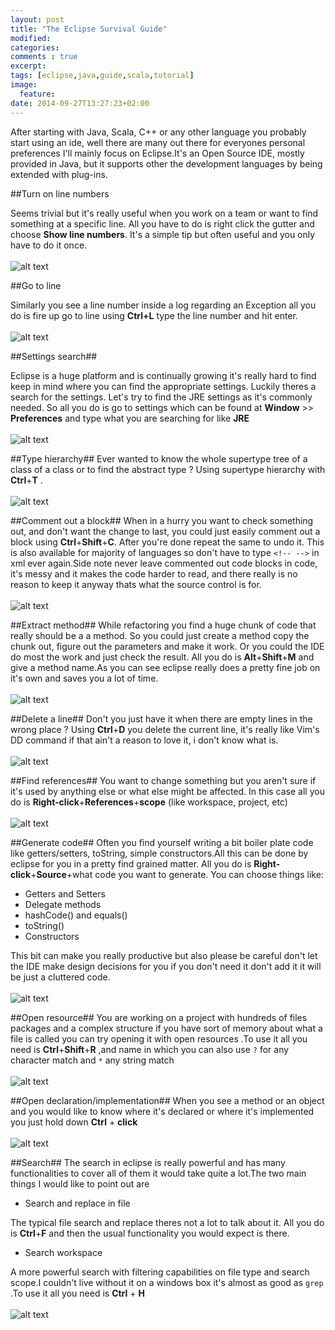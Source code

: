 ```yaml
---
layout: post
title: "The Eclipse Survival Guide"
modified:
categories: 
comments : true
excerpt:
tags: [eclipse,java,guide,scala,tutorial]
image:
  feature:
date: 2014-09-27T13:27:23+02:00
---
```

 

After starting with Java, Scala, C++ or any other language you probably start using an ide, well there are many out there for everyones personal preferences I'll mainly focus on Eclipse.It's an Open Source IDE, mostly provided in Java, but it supports other the development languages by being extended with plug-ins.

##Turn on line numbers 

Seems trivial but it's really useful when you work on a team or want to find something at a specific line. All you have to do is right click the gutter and choose **Show line numbers**. It's a simple tip but often useful and you only have to do it once.
<br/><br/>
![alt text](/images/lineNum.gif "Show line numbers")


##Go to line 

Similarly you see a line number inside a log regarding an Exception all you do is fire up go to line using **Ctrl+L** type the line number and hit enter.
<br/><br/>
![alt text](/images/gotoLine.gif "Go to line")

##Settings search##

Eclipse is a huge platform and is continually growing it's really hard to find keep in mind where you can find the appropriate settings. Luckily theres a search for the settings.
Let's try to find the JRE settings as it's commonly needed. So all you do is go to settings which can be found at **Window** >> **Preferences** and type what you are searching for like **JRE**
<br/><br/>
![alt text](/images/settingsSearch.gif "Settings")

##Type hierarchy##
Ever wanted to know the whole supertype tree of a class of a class or to find the abstract type ? Using supertype hierarchy with **Ctrl**+**T** .
<br/><br/>
![alt text](/images/supertype.gif "Supertype")

##Comment out a block##
When in a hurry you want to check something out, and don't want the change to last, you could just easily comment out a block using **Ctrl**+**Shift**+**C**.
After you're done repeat the same to undo it. This is also available for majority of languages so don't have to type `<!-- -->` in xml ever again.Side note never leave commented out code blocks in code, it's messy and it makes the code harder to read, and there really is no reason to keep it anyway thats what the source control is for.
<br/><br/>
![alt text](/images/comment.gif "Comment")

##Extract method##
While refactoring you find a huge chunk of code that really should be a a method. So you could just create a method copy the chunk out, figure out the parameters and make it work. Or you could the IDE do most the work and just check the result. All you do is **Alt**+**Shift**+**M** and give a method name.As you can see eclipse really does a pretty fine job on it's own and saves you a lot of time.
<br/><br/>
![alt text](/images/extract.gif "Extract method")

##Delete a line##
Don't you just have it when there are empty lines in the wrong place ? Using **Ctrl**+**D** you delete the current line, it's really like Vim's DD command if that ain't a reason to love it, i don't know what is.
<br/><br/>
![alt text](/images/delete.gif "Delete a line")

##Find references##
You want to change something but you aren't sure if it's used by anything else or what else might be affected. In this case all you do is **Right-click**+**References**+**scope** (like workspace, project, etc) 
<br/><br/>
![alt text](/images/refferences.gif "References")

##Generate code##
Often you find yourself writing a bit boiler plate code like getters/setters, toString, simple constructors.All this can be done by eclipse for you in a pretty find grained matter. All you do is **Right-click**+**Source**+what code you want to generate.
You can choose things like:

* Getters and Setters
* Delegate methods
* hashCode() and equals()
* toString()
* Constructors

This bit can make you really productive but also please be careful don't let the IDE make design decisions for you if you don't need it don't add it it will be just a cluttered code.
<br/><br/>
![alt text](/images/generate.gif "Generate")


##Open resource##
You are working on a project with hundreds of files packages and a complex structure if you have sort of memory about what a file is called you can try opening it with open resources .To use it all you need is **Ctrl**+**Shift**+**R** ,and name in which you can also use `?` for any character match and `*` any string match
<br/><br/>
![alt text](/images/openRes.gif "Open resources")

##Open declaration/implementation##
When you see a method or an object and you would like to know where it's declared or where it's implemented you just hold down **Ctrl** + **click** 
<br/><br/>
![alt text](/images/openDec.gif "Open declaration/implementation")

##Search##
The search in eclipse is really powerful and has many functionalities to cover all of them it would take quite a lot.The two main things I would like to point out are 

* Search and replace in file 

The typical file search and replace theres not a lot to talk about it. All you do is **Ctrl**+**F** and then the usual functionality you would expect is there.

* Search workspace

A more powerful search with filtering capabilities on file type and search scope.I couldn't live without it on a windows box it's almost as good as `grep` .To use it all you need is **Ctrl** + **H** 
<br/><br/>
![alt text](/images/searchH.gif "Search")
